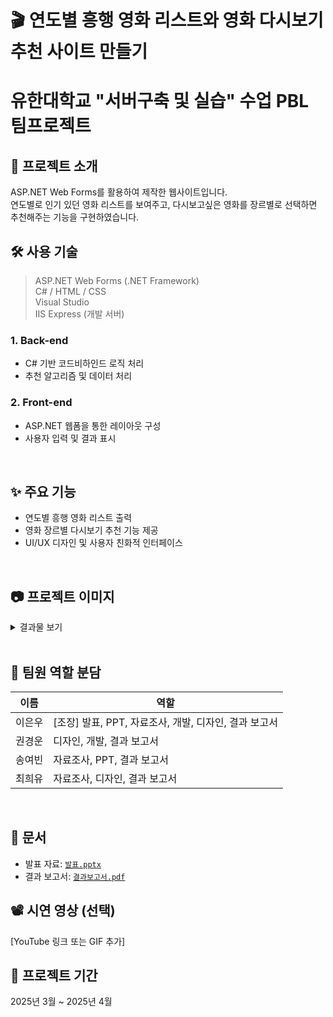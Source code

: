 # 🎬 연도별 흥행 영화 리스트와 영화 다시보기 추천 사이트 만들기
# 유한대학교 "서버구축 및 실습" 수업 PBL 팀프로젝트
## 📌 프로젝트 소개
ASP.NET Web Forms를 활용하여 제작한 웹사이트입니다.<br />
연도별로 인기 있던 영화 리스트를 보여주고, 다시보고싶은 영화를 장르별로 선택하면 추천해주는 기능을 구현하였습니다.<br />

## 🛠️ 사용 기술
> ASP.NET Web Forms (.NET Framework)<br />
> C# / HTML / CSS<br />
> Visual Studio<br />
> IIS Express (개발 서버)<br />

### 1. Back-end
- C# 기반 코드비하인드 로직 처리  
- 추천 알고리즘 및 데이터 처리 

### 2. Front-end
- ASP.NET 웹폼을 통한 레이아웃 구성  
- 사용자 입력 및 결과 표시

<br />

## ✨ 주요 기능
- 연도별 흥행 영화 리스트 출력
- 영화 장르별 다시보기 추천 기능 제공
- UI/UX 디자인 및 사용자 친화적 인터페이스

<br />

## 📷 프로젝트 이미지

<details>
<summary>결과물 보기</summary>
  
## 웹 디자인 및 구조 설계
<img src="https://github.com/user-attachments/assets/52e2e0c8-8761-4208-b8c4-fb95a2c0b07e"/>
<img src="https://github.com/user-attachments/assets/9e5fb3ac-aa15-4221-88a9-43444ad45dda"/>
  
## 메인 웹 폼[메인화면]
<img src="https://github.com/user-attachments/assets/cc098d46-e34d-4a05-8b38-3b812447d419"/>

## 리스트 웹 폼[역대 흥행 영화 찾아보기]
<img src="https://github.com/user-attachments/assets/ca78f735-93fd-4fd3-937f-f5c7b223788f"/>
<img src="https://github.com/user-attachments/assets/6971943e-f8ea-4d0b-b4dc-078c83515926"/>
<img src="https://github.com/user-attachments/assets/ad2cb257-9adb-49b0-ba7e-d517f5056aa2"/>

## 리스트 웹 폼[역대 흥행 영화 찾아보기]
![image](https://github.com/user-attachments/assets/d229cf6e-5c5f-4195-975f-48409c9a0ac8)

</details>

<br />

## 🧠 팀원 역할 분담
| 이름 | 역할 |
|------|------|
| 이은우 | [조장] 발표, PPT, 자료조사, 개발, 디자인, 결과 보고서 |
| 권경운 | 디자인, 개발, 결과 보고서 |
| 송여빈 | 자료조사, PPT, 결과 보고서 |
| 최희유 | 자료조사, 디자인, 결과 보고서 |

<br />

## 📁 문서
- 발표 자료: [`발표.pptx`](docs/발표.pptx)
- 결과 보고서: [`결과보고서.pdf`](docs/PBL결과보고서.pdf)

## 📽️ 시연 영상 (선택)
[YouTube 링크 또는 GIF 추가]

## 📌 프로젝트 기간
2025년 3월 ~ 2025년 4월
